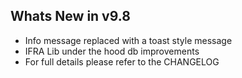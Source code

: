 Whats New in v9.8
--------------------------
- Info message replaced with a toast style message
- IFRA Lib under the hood db improvements
- For full details please refer to the CHANGELOG